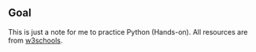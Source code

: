 ## Goal
This is just a note for me to practice Python (Hands-on). All resources are from [w3schools](https://www.w3schools.com/python/default.asp).
